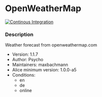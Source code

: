 # OpenWeatherMap

[![Continous Integration](https://gitlab.com/project-alice-assistant/skills/skill_OpenWeatherMap/badges/master/pipeline.svg)](https://gitlab.com/project-alice-assistant/skills/skill_OpenWeatherMap/pipelines/latest)

### Description
Weather forecast from openweathermap.com

- Version: 1.1.7
- Author: Psycho
- Maintainers: maxbachmann
- Alice minimum version: 1.0.0-a5
- Conditions:
  - en
  - de
  - online

